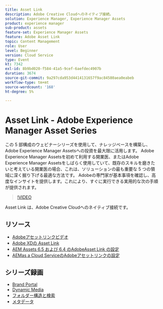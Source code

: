 ```yaml
---
title: Asset Link
description: Adobe Creative Cloudへのネイティブ接続。
solution: Experience Manager, Experience Manager Assets
product: experience manager
sub-product: assets
feature-set: Experience Manager Assets
feature: Adobe Asset Link
topic: Content Management
role: User
level: Beginner
version: Cloud Service
type: Event
kt: 7342
exl-id: 8b9bd020-f584-41a5-9cef-6aefdec4907b
duration: 3674
source-git-commit: 9a297cda953d4414131657f9ac84580aea0eabeb
workflow-type: tm+mt
source-wordcount: '168'
ht-degree: 5%

---
```


# Asset Link - Adobe Experience Manager Asset Series

この 5 部構成のウェビナーシリーズを使用して、ナレッジベースを構築し、Adobe Experience Manager Assetsへの投資を最大限に活用します。 Adobe Experience Manager Assetsを初めて利用する開業医、またはAdobe Experience Manager Assetsをしばらく使用していて、既存のスキルを磨きたいと考えている開業医の場合、これは、ソリューションの最も重要な 5 つの領域に深く掘り下げる最適な方法です。 Adobeの専門家が基本事項を確認し、高度なインサイトを提供します。これにより、すぐに実行できる実用的な次の手順が提供されます。

>[!VIDEO](https://video.tv.adobe.com/v/332127/?quality=12&learn=on&hidetitle=true)

Asset Link は、Adobe Creative Cloudへのネイティブ接続です。

## リソース

* [Adobeアセットリンクビデオ](https://experienceleague.adobe.com/docs/experience-manager-learn/assets/adobe-asset-link/launch-adobe-asset-link.html?lang=ja)
* [Adobe XDの Asset Link](https://helpx.adobe.com/enterprise/admin-guide.html/enterprise/using/adobe-asset-link-for-xd.ug.html)
* [AEM Assets 6.5 および 6.4 のAdobeAsset Link の設定](https://helpx.adobe.com/enterprise/using/configure-aem-assets-6-for-asset-link.html)
* [AEMas a Cloud ServiceのAdobeアセットリンクの設定](https://helpx.adobe.com/jp/enterprise/admin-guide.html/enterprise/using/configure-aem-assets-for-asset-link.ug.html)

## シリーズ録画

* [Brand Portal](brand-portal.md)
* [Dynamic Media](dynamic-media.md)
* [フォルダー構造と検索](folder-structure-search.md)
* [メタデータ](metadata.md)
